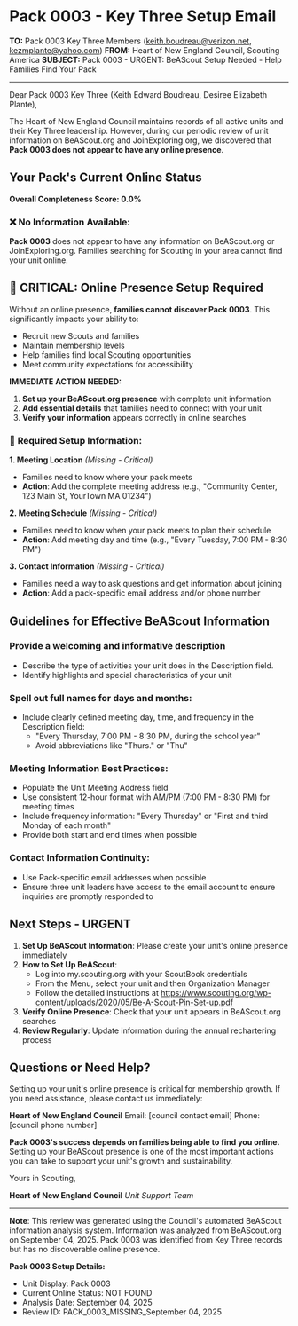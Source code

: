# Pack 0003 - Key Three Setup Email

**TO:** Pack 0003 Key Three Members (keith.boudreau@verizon.net, kezmplante@yahoo.com)
**FROM:** Heart of New England Council, Scouting America
**SUBJECT:** Pack 0003 - URGENT: BeAScout Setup Needed - Help Families Find Your Pack

---

Dear Pack 0003 Key Three (Keith Edward Boudreau, Desiree Elizabeth Plante),

The Heart of New England Council maintains records of all active units and their Key Three leadership. However, during our periodic review of unit information on BeAScout.org and JoinExploring.org, we discovered that **Pack 0003 does not appear to have any online presence**.

## Your Pack's Current Online Status

**Overall Completeness Score: 0.0%**

### ❌ **No Information Available:**
**Pack 0003** does not appear to have any information on BeAScout.org or JoinExploring.org. Families searching for Scouting in your area cannot find your unit online.

## 🚨 CRITICAL: Online Presence Setup Required

Without an online presence, **families cannot discover Pack 0003**. This significantly impacts your ability to:
- Recruit new Scouts and families
- Maintain membership levels
- Help families find local Scouting opportunities
- Meet community expectations for accessibility

**IMMEDIATE ACTION NEEDED:**
1. **Set up your BeAScout.org presence** with complete unit information
2. **Add essential details** that families need to connect with your unit
3. **Verify your information** appears correctly in online searches

### 🔴 **Required Setup Information:**

**1. Meeting Location** *(Missing - Critical)*
- Families need to know where your pack meets
- **Action**: Add the complete meeting address (e.g., "Community Center, 123 Main St, YourTown MA 01234")

**2. Meeting Schedule** *(Missing - Critical)*
- Families need to know when your pack meets to plan their schedule
- **Action**: Add meeting day and time (e.g., "Every Tuesday, 7:00 PM - 8:30 PM")

**3. Contact Information** *(Missing - Critical)*
- Families need a way to ask questions and get information about joining
- **Action**: Add a pack-specific email address and/or phone number

## Guidelines for Effective BeAScout Information

### **Provide a welcoming and informative description**
- Describe the type of activities your unit does in the Description field.
- Identify highlights and special characteristics of your unit

### **Spell out full names for days and months:**
- Include clearly defined meeting day, time, and frequency in the Description field:
  - "Every Thursday, 7:00 PM - 8:30 PM, during the school year"
  - Avoid abbreviations like "Thurs." or "Thu"

### **Meeting Information Best Practices:**
- Populate the Unit Meeting Address field
- Use consistent 12-hour format with AM/PM (7:00 PM - 8:30 PM) for meeting times
- Include frequency information: "Every Thursday" or "First and third Monday of each month"
- Provide both start and end times when possible

### **Contact Information Continuity:**
- Use Pack-specific email addresses when possible
- Ensure three unit leaders have access to the email account to ensure inquiries are promptly responded to

## Next Steps - URGENT

1. **Set Up BeAScout Information**: Please create your unit's online presence immediately
2. **How to Set Up BeAScout**: 
   - Log into my.scouting.org with your ScoutBook credentials
   - From the Menu, select your unit and then Organization Manager
   - Follow the detailed instructions at
     https://www.scouting.org/wp-content/uploads/2020/05/Be-A-Scout-Pin-Set-up.pdf
3. **Verify Online Presence**: Check that your unit appears in BeAScout.org searches
4. **Review Regularly**: Update information during the annual rechartering process

## Questions or Need Help?

Setting up your unit's online presence is critical for membership growth. If you need assistance, please contact us immediately:

**Heart of New England Council**
Email: [council contact email]
Phone: [council phone number]

**Pack 0003's success depends on families being able to find you online.** Setting up your BeAScout presence is one of the most important actions you can take to support your unit's growth and sustainability.

Yours in Scouting,

**Heart of New England Council**
*Unit Support Team*

---

**Note**: This review was generated using the Council's automated BeAScout information analysis system. Information was analyzed from BeAScout.org on September 04, 2025. Pack 0003 was identified from Key Three records but has no discoverable online presence.

**Pack 0003 Setup Details:**
- Unit Display: Pack 0003
- Current Online Status: NOT FOUND
- Analysis Date: September 04, 2025
- Review ID: PACK_0003_MISSING_September 04, 2025